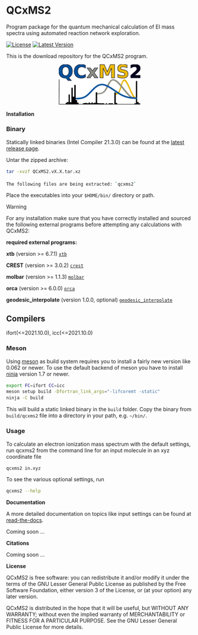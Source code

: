 # QCxMS2
Program package for the quantum mechanical calculation of EI mass spectra using automated reaction network exploration.

[![License](https://img.shields.io/github/license/grimme-lab/QCxMS2)](https://github.com/grimme-lab/QCxMS2/blob/main/COPYING)
[![Latest Version](https://img.shields.io/github/v/release/grimme-lab/QCxMS2)](https://github.com/grimme-lab/QCxMS2/releases/latest)


This is the download repository for the QCxMS2 program. 

<div align="center">
<img src="./assets/logo/logo.pdf" alt="Mass spectra calculation" width="220">
</div>

**Installation**

### Binary 

Statically linked binaries (Intel Compiler 21.3.0) can be found at the [latest release page](https://github.com/grimme-lab/QCxMS2/releases/latest).


Untar the zipped archive:

```bash
tar -xvzf QCxMS2.vX.X.tar.xz

The following files are being extracted: `qcxms2`
```
Place the executables into your ``$HOME/bin/`` directory or path.


> [!WARNING]
> For any installation make sure that you have correctly installed and sourced the following external programs before attempting any calculations with QCxMS2:

**required external programs:**

**xtb** (version >= 6.7.1)
[`xtb`](https://github.com/grimme-lab/xtb)


**CREST** (version >= 3.0.2)
[`crest`](https://github.com/crest-lab/crest)


**molbar** (version >= 1.1.3)
[`molbar`](https://git.rwth-aachen.de/bannwarthlab/molbar)


**orca** (version >= 6.0.0)
[`orca`](https://orcaforum.kofo.mpg.de)


**geodesic_interpolate** (version 1.0.0, optional)
[`geodesic_interpolate`](https://github.com/virtualzx-nad/geodesic-interpolate)





## Compilers 

ifort(<=2021.10.0), icc(<=2021.10.0)

### Meson

Using [meson](https://mesonbuild.com/) as build system requires you to install a fairly new version like 0.062 or newer.
To use the default backend of meson you have to install [ninja](https://ninja-build.org/) version 1.7 or newer.

```bash
export FC=ifort CC=icc
meson setup build -Dfortran_link_args="-lifcoremt -static" 
ninja -C build 
```

This will build a static linked binary in the ``build`` folder. Copy the binary from ``build/qcxms2`` file into a directory in your path, e.g. ``~/bin/``.


### Usage

To calculate an electron ionization mass spectrum with the default settings, run qcxms2 from the command line for an input molecule in an xyz coordinate file

```bash
qcxms2 in.xyz 
```

To see the various optional settings, run

```bash
qcxms2 --help
```


**Documentation**

A more detailed documentation on topics like input settings can be found at [read-the-docs](https://xtb-docs.readthedocs.io/en/latest/qcxms2_doc/qcxms2.html). 

Coming soon ...

**Citations**

Coming soon ...



**License**

QCxMS2 is free software: you can redistribute it and/or modify it under
the terms of the GNU Lesser General Public License as published by
the Free Software Foundation, either version 3 of the License, or
(at your option) any later version.

QCxMS2 is distributed in the hope that it will be useful,
but WITHOUT ANY WARRANTY; without even the implied warranty of
MERCHANTABILITY or FITNESS FOR A PARTICULAR PURPOSE.  See the
GNU Lesser General Public License for more details.
